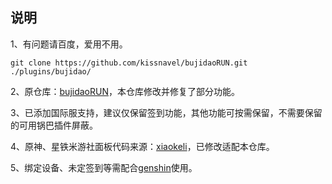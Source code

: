 ## 说明
1、有问题请百度，爱用不用。
```
git clone https://github.com/kissnavel/bujidaoRUN.git ./plugins/bujidao/
```
2、原仓库：<a href="https://github.com/babanbang/bujidaoRUN">bujidaoRUN</a>，本仓库修改并修复了部分功能。

3、已添加国际服支持，建议仅保留签到功能，其他功能可按需保留，不需要保留的可用锅巴插件屏蔽。

4、原神、星铁米游社面板代码来源：<a href="https://github.com/thisee/xiaokeli">xiaokeli</a>，已修改适配本仓库。

5、绑定设备、未定签到等需配合<a href="https://github.com/kissnavel/genshin">genshin</a>使用。
